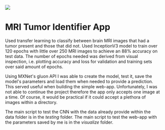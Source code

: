 ![](blob/master/blob/image.png?raw=true)
# MRI Tumor Identifier App

Used transfer learning to classify between brain MRI images that had a tumor present and those that did not. Used InceptionV3 model to train over 120 epochs with little over 250 MRI images to achieve an 88% accuracy on test data. The number of epochs needed was derived from visual inspection, i.e. plotting accuracy and loss for validation and training sets over said amount of epochs. 

Using MXNet's gluon API I was able to create the model, test it, save the model's parameters and load them when needed to provide a prediction. This served useful when building the simple web-app. Unfortunately, I was not able to continue the project therefore the app only accepts one image at a time. Of course, it would be practical if it could accept a plethora of images within a directory. 

The main script to test the CNN with the data already provide within the data folder is in the _testing_ folder. 
The main script to test the web-app with the parameters saved by me is in the _visualize_ folder.

